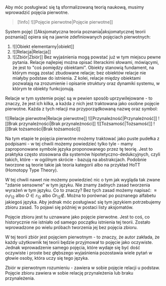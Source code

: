 Aby móc posługiwać się tą sformalizowaną teorią naukową, musimy wprowadzić pojęcia pierwotne. 

> [!info] ![[Pojęcie pierwotne|Pojęcie pierwotne]]

System pojęć [[Aksjomatyczna teoria poznania|aksjomatycznej teorii poznania]] opiera się na jawnie zdefiniowanych pojęciach pierwotnych:
1. ![[Obiekt elementarny|obiekt]]
2. ![[Relacja|Relacja]]
3. ![[Zbiór|Zbiór]]
Bez wyjaśnienia mogą powstać już w tym miejscu pewne pytania. Relacje najlepiej można opisać literackimi słowami, mówiącymi, że jest to "coś pomiędzy obiektami". Obiekty stanowią fundament, na którym mogą zostać zbudowane relacje; bez obiektów relacje nie miałyby podstaw do istnienia. Z kolei, relacje między obiektami pozwalają na zrozumienie i opisanie struktury oraz dynamiki systemu, w którym te obiekty funkcjonują.

Relacje w tym systemie pojęć są w pewien sposób uprzywilejowane - to znaczy, że jest ich kilka, a każda z nich jest traktowana jako osobne pojęcie pierwotne. Każda z tych relacji ma przyporządkowaną nazwę oraz symbol:

![[Relacje pierwotne|Relacje pierwotne]]
![[Przynależność|Przynależność]]
![[Brak przynależności|Brak przynależności]]
![[Tożsamość|Tożsamość]]
![[Brak tożsamości|Brak tożsamości]]

Na tym etapie te pojęcia pierwotne możemy traktować jako puste pudełka z podpisami - w tej chwili możemy powiedzieć tylko tyle - mamy zaproponowane symbole języka proponowanego przez tę teorię. Jest to praktyka często stosowana dla systemów hipotetyczno-dedukcyjnych, czyli takich, które - w ogólnym skrócie - bazują na abstrakcjach. Podobnie tworzone są teorie takie jak teoria kategorii albo na przykład HoTT (Homotopy Type Theory). 

W tej chwili nawet nie możemy powiedzieć nic o tym jak wygląda tak zwane "zdanie sensowne" w tym języku. Nie znamy żadnych zasad tworzenia wyrażeń w tym języku. Co to znaczy? Bez tych zasad możemy napisać: $\equiv o_1 r_{12}$ albo $O \in r_{12}$ albo $O r_{12} \notin$. Można to porównać po poznanego alfabetu jakiegoś języka. Aby jednak móc posługiwać się tym językiem potrzebujemy zbioru zasad. To pojawi się później w postaci listy aksjomatów. 

Pojęcie zbioru jest tu uznawane jako pojęcie pierwotne. Jest to coś, co historycznie nie istniało od samego początku istnienia tej teorii. Zostało wprowadzone po wielu próbach tworzenia jej bez pojęcia zbioru.

W tej teorii zbiór jest pojęciem pierwotnym - to znaczy, że autor zakłada, że każdy użytkownik tej teorii będzie przyjmował to pojęcie jako oczywiste. Jednak wprowadzenie samego pojęcia, które wydaje się być dość oczywiste i proste bez głębszego wyjaśnienia pozostawia wiele pytań w głowie osoby, która uczy się tego języka. 

Zbiór w pierwotnym rozumieniu - zawiera w sobie pojęcie relacji u podstaw. Pojęcie zbioru zawiera w sobie relację przynależenia lub braku przynależenia.



[^1]: https://mathcs.clarku.edu/~djoyce/java/elements/bookI/defI1.html dostęp: 28.08.2024r.